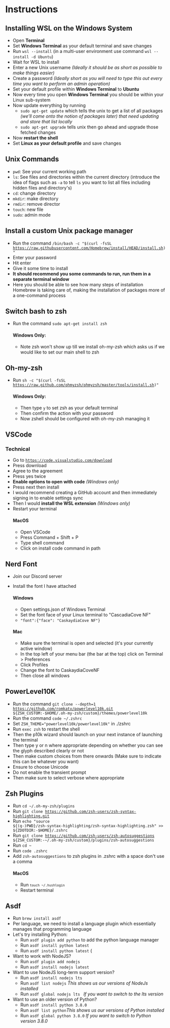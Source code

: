 # Instructions

## Installing WSL on the Windows System

- Open **Terminal**
- Set **Windows Terminal** as your default terminal and save changes
- Run <code>wsl --install</code> (in a multi-user environment use command <code>wsl --install -d Ubuntu</code>)
- Wait for WSL to install
- Enter a new Unix username <i>(Ideally it should be as short as possible to make things easier)</i>
- Create a password <i>(Ideally short as you will need to type this out every time you want to perform an admin operation)</i>
- Set your default profile within **Windows Terminal** to **Ubuntu**
- Now every time you open **Windows Terminal** you should be within your Linux sub-system
- Now update everything by running
  - <code>sudo apt-get update</code> which tells the unix to get a list of all packages <i>(we'll come onto the notion of packages later) that need updating and store that list locally</i>
  - <code>sudo apt-get upgrade</code> tells unix then go ahead and upgrade those fetched changes
- Now **restart the shell**
- Set **Linux as your default profile** and save changes

## Unix Commands

- <code>pwd</code>: See your current working path
- <code>ls</code>: See files and directories within the current directory (introduce the idea of flags such as <code>-a</code> to tell <code>ls</code> you want to list all files including hidden files and directory's)
- <code>cd</code>: change directory
- <code>mkdir</code>: make directory
- <code>rmdir</code>: remove director
- <code>touch</code>: new file
- <code>sudo</code>: admin mode

## Install a custom Unix package manager

- Run the command <code>/bin/bash -c "$(curl -fsSL https://raw.githubusercontent.com/Homebrew/install/HEAD/install.sh)"</code>
- Enter your password
- Hit enter
- Give it some time to install
- **It should recommend you some commands to run, run them in a separate terminal window**
- Here you should be able to see how many steps of installation Homebrew is taking care of, making the installation of packages more of a one-command process

## Switch bash to zsh

- Run the command <code>sudo apt-get install zsh</code>

  #### Windows Only:

  - Note zsh won't show up till we install oh-my-zsh which asks us if we would like to set our main shell to zsh

## Oh-my-zsh

- Run <code>sh -c "$(curl -fsSL https://raw.github.com/ohmyzsh/ohmyzsh/master/tools/install.sh)"</code>

  #### Windows Only:

  - Then type <code>y</code> to set zsh as your default terminal
  - Then confirm the action with your password
  - Now zshell should be configured with oh-my-zsh managing it

## VSCode

### Technical

- Go to <code>https://code.visualstudio.com/download</code>
- Press download
- Agree to the agreement
- Press yes twice
- **Enable options to open with code** <i>(Windows only)</i>
- Press next then install
- I would recommend creating a GitHub account and then immediately signing in to enable settings sync
- Then I would **install the WSL extension** <i>(Windows only)</i>
- Restart your terminal
  #### MacOS
  - Open VSCode
  - Press Command + Shift + P
  - Type shell command
  - Click on install code command in path

## Nerd Font

- Join our Discord server
- Install the font I have attached

  #### Windows

  - Open settings.json of Windows Terminal
  - Set the font face of your Linux terminal to "CascadiaCove NF"
  - <code>"font":{"face": "CaskaydiaCove NF"}</code>

  #### Mac

  - Make sure the terminal is open and selected (it's your currently active window)
  - In the top left of your menu bar (the bar at the top) click on Terminal > Preferences
  - Click Profiles
  - Change the font to CaskaydiaCoveNF
  - Then close all windows

## PowerLevel10K

- Run the command <code>git clone --depth=1 https://github.com/romkatv/powerlevel10k.git \${ZSH_CUSTOM:-$HOME/.oh-my-zsh/custom}/themes/powerlevel10k</code>
- Run the command <code>code ~/.zshrc</code>
- Set <code>ZSH_THEME="powerlevel10k/powerlevel10k"</code> in ./zshrc
- Run <code>exec zsh</code> to restart the shell
- Then the p10k wizard should launch on your next instance of launching the terminal
- Then type y or n where appropriate depending on whether you can see the glyph described clearly or not
- Then make custom choices from there onwards (Make sure to indicate this can be whatever you want)
- Ensure to choose Unicode
- Do not enable the transient prompt
- Then make sure to select verbose where appropriate

## Zsh Plugins

- Run <code>cd ~/.oh-my-zsh/plugins</code>
- Run <code>git clone https://github.com/zsh-users/zsh-syntax-highlighting.git</code>
- Run <code>echo "source \${(q-)PWD}/zsh-syntax-highlighting/zsh-syntax-highlighting.zsh" >> \${ZDOTDIR:-$HOME}/.zshrc</code>
- Run <code>git clone https://github.com/zsh-users/zsh-autosuggestions ${ZSH_CUSTOM:-~/.oh-my-zsh/custom}/plugins/zsh-autosuggestions</code>
- Run <code>cd ~ </code>
- Run <code>code .zshrc</code>
- Add <code>zsh-autosuggestions</code> to zsh plugins in .zshrc with a space don't use a comma
  #### MacOS
  - Run <code>`touch ~/.hushlogin`</code>
  - Restart terminal

## Asdf

- Run <code>brew install asdf</code>
- Per language, we need to install a language plugin which essentially manages that programming language
- Let's try installing Python:
  - Run <code>asdf plugin add python</code> to add the python language manager
  - Run <code>asdf install python latest</code>
  - Run <code>asdf install python latest</code> (
- Want to work with NodeJS?
  - Run <code>asdf plugin add nodejs</code>
  - Run <code>asdf install nodejs latest</code>
- Want to use NodeJS long-term support version?
  - Run <code>asdf install nodejs lts</code>
  - Run <code>asdf list nodejs</code> <i>This shows us our versions of NodeJs installed</i>
  - Run <code>asdf global nodejs lts </code><i> If you want to switch to the lts version</i>
- Want to use an older version of Python?
  - Run <code>asdf install python 3.8.0</code>
  - Run <code>asdf list python</code><i>This shows us our versions of Python installed</i>
  - Run <code>asdf global python 3.8.0</code><i> If you want to switch to Python version 3.8.0</i>
